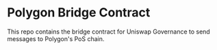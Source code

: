 # Polygon Bridge Contract

This repo contains the bridge contract for Uniswap Governance to send messages to Polygon's PoS chain.
